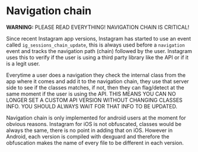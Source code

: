 # Navigation chain

**WARNING:** PLEASE READ EVERYTHING! NAVIGATION CHAIN IS CRITICAL!

Since recent Instagram app versions, Instagram has started to use an event called `ig_sessions_chain_update`, this is always used before a `navigation` event and tracks the navigation path (chain) followed by the user. Instagram uses this to verify if the user is using a third party library like the API or if it is a legit user.

Everytime a user does a navigation they check the internal class from the app where it comes and add it to the navigation chain, they use that server side to see if the classes matches, if not, then they can flag/detect at the same moment if the user is using the API. THIS MEANS YOU CAN NO LONGER SET A CUSTOM API VERSION WITHOUT CHANGING CLASSES INFO. YOU SHOULD ALWAYS WAIT FOR THAT INFO TO BE UPDATED.

Navigation chain is only implemented for android users at the moment for obvious reasons. Instagram for iOS is not obfuscated, classes would be always the same, there is no point in adding that on iOS. However in Android, each version is compiled with dexguard and therefore the obfuscation makes the name of every file to be different in each version.